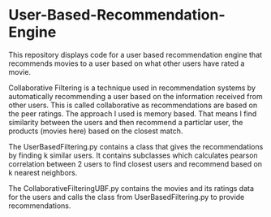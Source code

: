 # User-Based-Recommendation-Engine
This repository displays code for a user based recommendation engine that recommends movies to a user based on what other users have rated a movie. 


Collaborative Filtering is a technique used in recommendation systems by automatically recommending a user based on the information received from other users. 
This is called collaborative as recommendations are based on the peer ratings. 
The approach I used is memory based. That means I find similarity between the users and then recommend a particlar user, the products (movies here) based on the closest match. 

The UserBasedFiltering.py contains a class that gives the recommendations by finding k similar users. It contains subclasses which calculates pearson correlation between 2 users to find closest users and recommend based on k nearest neighbors. 

The CollaborativeFilteringUBF.py contains the movies and its ratings data for the users and calls the class from UserBasedFiltering.py to  provide recommendations.

